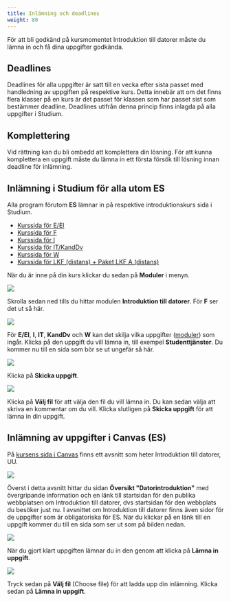 ```yaml
---
title: Inlämning och deadlines
weight: 80
---
```


För att bli godkänd på kursmomentet Introduktion till datorer måste du lämna in
och få dina uppgifter godkända.

## Deadlines

Deadlines för alla uppgifter är satt till en vecka efter sista passet med handledning av uppgiften på respektive kurs. Detta innebär att om det finns flera klasser på en kurs är det passet för klassen som har passet sist som bestämmer deadline. Deadlines utifrån denna princip finns inlagda på alla uppgifter i Studium. 

## Komplettering

Vid rättning kan du bli ombedd att komplettera din lösning.
För att kunna komplettera en uppgift måste du lämna in ett första försök till
lösning innan deadline för inlämning.

## Inlämning i Studium för alla utom ES

Alla program förutom **ES** lämnar in på respektive
introduktionskurs sida i Studium.

- [Kurssida för E/EI][eei-studium]
- [Kurssida för F][f-studium]
- [Kurssida för I][i-studium]
- [Kurssida för IT/KandDv][it-dv-studium]
- [Kurssida för W][w-submsission]
- [Kurssida för LKF (distans) + Paket LKF A (distans)][lkf-distans]

[eei-studium]: https://uppsala.instructure.com/courses/112183

[f-studium]: https://uppsala.instructure.com/courses/112153

[i-studium]: https://uppsala.instructure.com/courses/112418

[it-dv-studium]: https://uppsala.instructure.com/courses/111996

[w-submsission]: https://uppsala.instructure.com/courses/104775

[lkf-distans]: https://uppsala.instructure.com/courses/107223

[hui]: https://uppsala.instructure.com/courses/98431

När du är inne på din kurs klickar du sedan på **Moduler** i menyn. 

![](/images/2024/studenttjanster/studium/kurs-meny-moduler.png)

Skrolla sedan ned tills du hittar modulen **Introduktion till datorer**. För
**F** ser det ut så här. 

![](/images/2024/studenttjanster/studium/example-module.png)

För **E/EI**, **I**, **IT**, **KandDv** och **W** kan det
skilja vilka uppgifter ([moduler](/modules)) som ingår. Klicka på den uppgift du
vill lämna in, till exempel **Studenttjänster**. Du kommer nu till en sida som
bör se ut ungefär så här. 

![](/images/2024/studenttjanster/studium/studenttjanster-submit-1.png)

Klicka på **Skicka uppgift**. 

![](/images/2024/studenttjanster/studium/studenttjanster-submit-2.png)

Klicka på **Välj fil** för att välja den fil du vill lämna in. Du kan sedan
välja att skriva en kommentar om du vill. Klicka slutligen på **Skicka uppgift**
för att lämna in din uppgift.

##  Inlämning av uppgifter i Canvas (ES)

På [kursens sida i Canvas][canvas] finns
ett avsnitt som heter Introduktion till datorer, UU. 

[canvas]: https://slu-se.instructure.com/courses/12163

![](/images/2024/submission-and-deadlines/canvas-uppgifter.png?width=555px)

Överst i detta avsnitt hittar du sidan **Översikt "Datorintroduktion"** med
övergripande information och en länk till startsidan för den publika webbplatsen
om Introduktion till datorer, dvs startsidan för den webbplats du besöker just
nu. I avsnittet om Introduktion till datorer finns även sidor för de uppgifter
som är obligatoriska för ES. När du klickar på en länk till en uppgift kommer du
till en sida som ser ut som på bilden nedan.

![](/images/2024/submission-and-deadlines/canvas-studenttjanster.png?classes=border&width=666px)

När du gjort klart uppgiften lämnar du in den genom att klicka på **Lämna in uppgift**.

![](/images/2024/submission-and-deadlines/canvas-submit-file.png?classes=border&width=777px)

Tryck sedan på **Välj fil** (Choose file) för att ladda upp din inlämning.
Klicka sedan på **Lämna in uppgift**.



